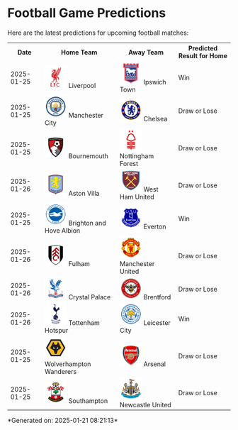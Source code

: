 # Football Game Predictions

Here are the latest predictions for upcoming football matches:

<table>
  <tr>
    <th>Date</th>
    <th>Home Team</th>
    <th>Away Team</th>
    <th>Predicted Result for Home</th>
  </tr>
  <tr>
    <td>2025-01-25</td>
    <td><img src='logos/Liverpool.svg' alt='Liverpool' width='50'> Liverpool</td>
    <td><img src='logos/IpswichTown.svg' alt='Ipswich Town' width='50'> Ipswich Town</td>
    <td>Win</td>
  </tr>
  <tr>
    <td>2025-01-25</td>
    <td><img src='logos/ManchesterCity.svg' alt='Manchester City' width='50'> Manchester City</td>
    <td><img src='logos/Chelsea.svg' alt='Chelsea' width='50'> Chelsea</td>
    <td>Draw or Lose</td>
  </tr>
  <tr>
    <td>2025-01-25</td>
    <td><img src='logos/Bournemouth.svg' alt='Bournemouth' width='50'> Bournemouth</td>
    <td><img src='logos/NottinghamForest.svg' alt='Nottingham Forest' width='50'> Nottingham Forest</td>
    <td>Draw or Lose</td>
  </tr>
  <tr>
    <td>2025-01-26</td>
    <td><img src='logos/AstonVilla.svg' alt='Aston Villa' width='50'> Aston Villa</td>
    <td><img src='logos/WestHamUnited.svg' alt='West Ham United' width='50'> West Ham United</td>
    <td>Draw or Lose</td>
  </tr>
  <tr>
    <td>2025-01-25</td>
    <td><img src='logos/BrightonHoveAlbion.svg' alt='Brighton and Hove Albion' width='50'> Brighton and Hove Albion</td>
    <td><img src='logos/Everton.svg' alt='Everton' width='50'> Everton</td>
    <td>Win</td>
  </tr>
  <tr>
    <td>2025-01-26</td>
    <td><img src='logos/Fulham.svg' alt='Fulham' width='50'> Fulham</td>
    <td><img src='logos/ManchesterUnited.svg' alt='Manchester United' width='50'> Manchester United</td>
    <td>Draw or Lose</td>
  </tr>
  <tr>
    <td>2025-01-26</td>
    <td><img src='logos/CrystalPalace.svg' alt='Crystal Palace' width='50'> Crystal Palace</td>
    <td><img src='logos/Brentford.svg' alt='Brentford' width='50'> Brentford</td>
    <td>Draw or Lose</td>
  </tr>
  <tr>
    <td>2025-01-26</td>
    <td><img src='logos/TottenhamHotspur.svg' alt='Tottenham Hotspur' width='50'> Tottenham Hotspur</td>
    <td><img src='logos/LeicesterCity.svg' alt='Leicester City' width='50'> Leicester City</td>
    <td>Win</td>
  </tr>
  <tr>
    <td>2025-01-25</td>
    <td><img src='logos/WolverhamptonWanderers.svg' alt='Wolverhampton Wanderers' width='50'> Wolverhampton Wanderers</td>
    <td><img src='logos/Arsenal.svg' alt='Arsenal' width='50'> Arsenal</td>
    <td>Draw or Lose</td>
  </tr>
  <tr>
    <td>2025-01-25</td>
    <td><img src='logos/Southampton.svg' alt='Southampton' width='50'> Southampton</td>
    <td><img src='logos/NewcastleUnited.svg' alt='Newcastle United' width='50'> Newcastle United</td>
    <td>Draw or Lose</td>
  </tr>
</table>
*Generated on: 2025-01-21 08:21:13*

